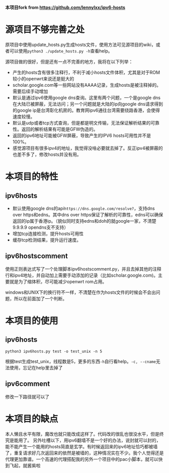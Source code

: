 **本项目fork from https://github.com/lennylxx/ipv6-hosts**

# 源项目不够完善之处

原项目中使用update_hosts.py生成hosts文件，使用方法可见源项目的wiki，或者可以使用`python3 ./update_hosts.py -h`查看help。

源项目做的很好，但是还有一点不完善的地方，我将在以下列举：

- 产生的hosts含有很多注释行，不利于减小hosts文件体积，尤其是对于ROM较小的openwrt来说还是挺大的
- scholar.google.com等一些网站没有AAAA记录，生成hosts是被注释掉的。需要后续手动增加
- 默认是通过ipv6使用google dns查询。这里有两个问题，一个是google dns在大陆已被屏蔽，无法访问；另一个问题就是大陆的ip向google dns请求得到的google ip是台湾彰化机房的。教育网ipv6通往台湾需要绕路香港，会使得速度较慢。
- 默认是udp或者tcp方式查询，但是都是明文传输，无法保证解析结果的可靠性。返回的解析结果有可能是GFW伪造的。
- 返回的ipv6地址可能被GFW屏蔽，导致产生的IPV6 hosts可用性并不是100%。
- 感觉源项目有很多ipv4的地址，我觉得没啥必要就去掉了。反正ipv4被屏蔽的也差不多了，修改hosts并没有用。

# 本项目的特性

## ipv6hosts

- 默认使用google dns的api`https://dns.google.com/resolve?`，支持dns over https和edns。其中dns over https保证了解析的可靠性，edns可以确保返回的ip属于香港ip。（貌似同时支持edns和doh的就google一家，不清楚9.9.9.9 opendns支不支持）
- 增加tcp连接检测，提升hosts可用性
- 缓存tcp检测结果，提升运行速度。

## ipv6hostscomment

使用正则表达式写了一个处理脚本ipv6hostscomment.py，并且去掉其他的注释行和ipv4地址，并自动加上需要手动添加的记录（比如scholar.google.com)。主要就是为了缩体积，尽可能减少openwrt rom占用。

windows和UNIX下的换行符不一样，不清楚在作为hosts文件的时候会不会出问题，所以在前面加了一个判断。

# 本项目的使用

## ipv6hosts
```
python3 ipv6hosts.py test -o test_unix -n 5
```
根据test生成test_unix，线程数是5，更多的东西`-h`自行看help。`-c, --cname`无法使用，忘记在help里去掉了 

## ipv6comment
修改一下路径就可以了

# 本项目的缺点
本人懒且水平有限，魔改也就只能改成这样了。代码改的很乱也很没水平，但是终究是能用了。
另外吐槽以下，用ipv6翻墙不是一个好的办法，说封就可以封的，能不能产生一个能用的hosts简直是玄学。有时候返回来的ipv6地址恰巧都被墙了，重复请求好几次返回来的依然是被墙的，这种情况实在不少。我个人觉得还是代理更加靠谱。一个高速的代理搭配我的另外一个项目中的pac小脚本，就可以快到飞起，就酱紫啦
